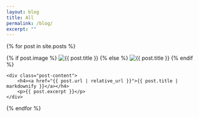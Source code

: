 ```yaml
---
layout: blog
title: All
permalink: /blog/
excerpt: ""
---
```


{% for post in site.posts %}
<div class="post-item">
    <div class="post-image">
        {% if post.image %}
        <img src="{{ post.image | relative_url }}" alt="{{ post.title }}">
        {% else %}
        <img src="{{ '/assets/images/featured_default.png' | asset_url }}" alt="{{ post.title }}">
        {% endif %}
    </div>

    <div class="post-content">
        <h4><a href="{{ post.url | relative_url }}">{{ post.title | markdownify }}</a></h4>
        <p>{{ post.excerpt }}</p>
    </div>
</div>
{% endfor %}